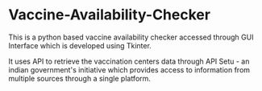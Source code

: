 # Vaccine-Availability-Checker

This is a python based vaccine availability checker accessed through GUI Interface which is developed using Tkinter.

It uses API to retrieve the vaccination centers data through API Setu - an indian government's initiative which provides access to information from multiple sources through a single platform.
